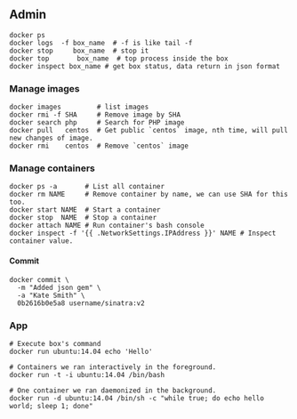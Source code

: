 ## Admin

    docker ps
    docker logs  -f box_name  # -f is like tail -f
    docker stop     box_name  # stop it
    docker top       box_name  # top process inside the box
    docker inspect box_name # get box status, data return in json format

### Manage images

    docker images         # list images
    docker rmi -f SHA     # Remove image by SHA
    docker search php     # Search for PHP image
    docker pull   centos  # Get public `centos` image, nth time, will pull new changes of image.
    docker rmi    centos  # Remove `centos` image

### Manage containers

    docker ps -a       # List all container
    docker rm NAME     # Remove container by name, we can use SHA for this too.
    docker start NAME  # Start a container
    docker stop  NAME  # Stop a container
    docker attach NAME # Run container's bash console
    docker inspect -f '{{ .NetworkSettings.IPAddress }}' NAME # Inspect container value.

#### Commit

    docker commit \
      -m "Added json gem" \
      -a "Kate Smith" \
      0b2616b0e5a8 username/sinatra:v2

### App

    # Execute box's command
    docker run ubuntu:14.04 echo 'Hello'

    # Containers we ran interactively in the foreground.
    docker run -t -i ubuntu:14.04 /bin/bash

    # One container we ran daemonized in the background.
    docker run -d ubuntu:14.04 /bin/sh -c "while true; do echo hello world; sleep 1; done"
